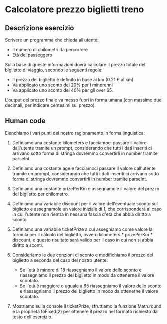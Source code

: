 # Calcolatore prezzo biglietti treno

## Descrizione esercizio

Scrivere un programma che chieda all’utente:
- Il numero di chilometri da percorrere
- Età del passeggero

Sulla base di queste informazioni dovrà calcolare il prezzo totale del biglietto di viaggio, secondo le seguenti regole:
- Il prezzo del biglietto è definito in base ai km (0.21 € al km)
- Va applicato uno sconto del 20% per i minorenni
- Va applicato uno sconto del 40% per gli over 65.

L'output del prezzo finale va messo fuori in forma umana (con massimo due decimali, per indicare centesimi sul prezzo).

## Human code

Elenchiamo i vari punti del nostro ragionamento in forma linguistica:

1. Definiamo una costante kilometers e facciamoci passare il valore dall'utente tramite un prompt, considerando che tutti i dati inseriti ci arrivano sotto forma di stringa dovremmo convertirli in number tramite parseInt.

2. Definiamo una costante age e facciamoci passare il valore dall'utente tramite un prompt, considerando che tutti i dati inseriti ci arrivano sotto forma di stringa dovremmo convertirli in number tramite parseInt.

3. Definiamo una costante prizePerKm e assegnamole il valore del prezzo del biglietto per chilometro.

4. Definiamo una variabile discount per il valore dell'eventuale sconto sul biglietto e assegnamole un valore iniziale di 1, che corrisponderà al caso in cui l'utente non rientra in nessuna fascia d'età che abbia diritto a sconto.

5. Definiamo una variabile ticketPrize a cui assegniamo come valore la formula per il calcolo del biglietto, ovvero kilometers * prizePerKm * discount, e questo risultato sarà valido per il caso in cui non si abbia diritto a sconti.

6. Consideriamo le due conzioni di sconto e modifichiamo il prezzo del biglietto a seconda del caso del nostro utente: 
   - Se l'età è minore di 18 riassegniamo il valore dello sconto e riassegniamo il prezzo del biglietto in modo da ottenerne il valore scontato.
   - Se l'età è maggiore o uguale a 65 riassegniamo il valore dello sconto e riassegniamo il prezzo del biglietto in modo da ottenerne il valore scontato.

7. Mostriamo sulla console il ticketPrize, sfruttiamo la funzione Math.round e la proprietà toFixed(2) per ottenere il prezzo nel formato richiesto dal testo dell'esercizio.   
